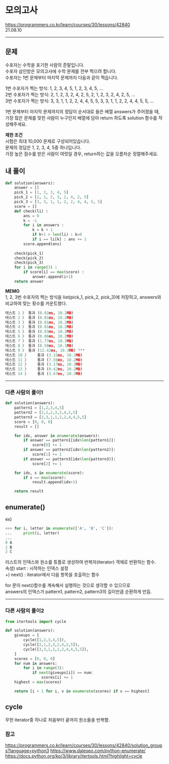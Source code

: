 # 모의고사

https://programmers.co.kr/learn/courses/30/lessons/42840  
21.08.10

***
## **문제**  
수포자는 수학을 포기한 사람의 준말입니다.  
수포자 삼인방은 모의고사에 수학 문제를 전부 찍으려 합니다.  
수포자는 1번 문제부터 마지막 문제까지 다음과 같이 찍습니다.  


1번 수포자가 찍는 방식: 1, 2, 3, 4, 5, 1, 2, 3, 4, 5, ...  
2번 수포자가 찍는 방식: 2, 1, 2, 3, 2, 4, 2, 5, 2, 1, 2, 3, 2, 4, 2, 5, ...  
3번 수포자가 찍는 방식: 3, 3, 1, 1, 2, 2, 4, 4, 5, 5, 3, 3, 1, 1, 2, 2, 4, 4, 5, 5, ...  


1번 문제부터 마지막 문제까지의 정답이 순서대로 들은 배열 answers가 주어졌을 때,  
가장 많은 문제를 맞힌 사람이 누구인지 배열에 담아 return 하도록 solution 함수를 작성해주세요.  

**제한 조건**  
시험은 최대 10,000 문제로 구성되어있습니다.  
문제의 정답은 1, 2, 3, 4, 5중 하나입니다.  
가장 높은 점수를 받은 사람이 여럿일 경우, return하는 값을 오름차순 정렬해주세요.  


## **내 풀이**
```python
def solution(answers):
    answer = []
    pick_1 = [1, 2, 3, 4, 5]
    pick_2 = [2, 1, 2, 3, 2, 4, 2, 5]
    pick_3 = [3, 3, 1, 1, 2, 2, 4, 4, 5, 5]
    score = []
    def check(li) :
        ans = 0
        k = -1
        for i in answers :
            k = k + 1
            if k+1 > len(li) : k=0
            if i == li[k] : ans += 1
        score.append(ans)
    
    check(pick_1)
    check(pick_2)
    check(pick_3)
    for i in range(3) :
        if score[i] == max(score) :
            answer.append(i+1)
    return answer
```



**MEMO**  
1, 2, 3번 수포자의 찍는 방식을 list(pick_1, pick_2, pick_3)에 저장하고, answers와 비교하여 맞는 횟수를 카운트했다.  
```python
테스트 1 〉	통과 (0.02ms, 10.2MB)
테스트 2 〉	통과 (0.01ms, 10.2MB)
테스트 3 〉	통과 (0.01ms, 10.2MB)
테스트 4 〉	통과 (0.01ms, 10.2MB)
테스트 5 〉	통과 (0.03ms, 10.3MB)
테스트 6 〉	통과 (0.06ms, 10.2MB)
테스트 7 〉	통과 (1.77ms, 10.3MB)
테스트 8 〉	통과 (0.58ms, 10.1MB)
테스트 9 〉	통과 (12.42ms, 10.3MB) ***
테스트 10 〉	통과 (3.15ms, 10.2MB)
테스트 11 〉	통과 (7.56ms, 10.2MB)
테스트 12 〉	통과 (3.17ms, 10.3MB)
테스트 13 〉	통과 (0.42ms, 10.2MB)
테스트 14 〉	통과 (3.67ms, 10.3MB)
```

***
### **다른 사람의 풀이1**  
```python
def solution(answers):
    pattern1 = [1,2,3,4,5]
    pattern2 = [2,1,2,3,2,4,2,5]
    pattern3 = [3,3,1,1,2,2,4,4,5,5]
    score = [0, 0, 0]
    result = []

    for idx, answer in enumerate(answers):
        if answer == pattern1[idx%len(pattern1)]:
            score[0] += 1
        if answer == pattern2[idx%len(pattern2)]:
            score[1] += 1
        if answer == pattern3[idx%len(pattern3)]:
            score[2] += 1

    for idx, s in enumerate(score):
        if s == max(score):
            result.append(idx+1)

    return result
```
## enumerate()  
ex)
```python
>>> for i, letter in enumerate(['A', 'B', 'C']):
...     print(i, letter)
...
0 A
1 B
2 C
```
리스트의 인덱스와 원소를 튜플로 생성하여 반복자(iterator) 객체로 반환하는 함수.  
속성) start : 시작하는 인덱스 설정  
+) next() : iterator에서 다음 항목을 호출하는 함수  


for 문이 next()함수를 계속해서 실행하는 것으로 생각할 수 있으므로  
answers의 인덱스가 pattern1, pattern2, pattern3의 길이만큼 순환하게 만듬.  

***
### **다른 사람의 풀이2**  
```python
from itertools import cycle

def solution(answers):
    giveups = [
        cycle([1,2,3,4,5]),
        cycle([2,1,2,3,2,4,2,5]),
        cycle([3,3,1,1,2,2,4,4,5,5]),
    ]
    scores = [0, 0, 0]
    for num in answers:
        for i in range(3):
            if next(giveups[i]) == num:
                scores[i] += 1
    highest = max(scores)

    return [i + 1 for i, v in enumerate(scores) if v == highest]
```


## cycle  
무한 iterator중 하나로 처음부터 끝까지 원소들을 반복함.

### **참고**
https://programmers.co.kr/learn/courses/30/lessons/42840/solution_groups?language=python3
https://www.daleseo.com/python-enumerate/
https://docs.python.org/ko/3/library/itertools.html?highlight=cycle
